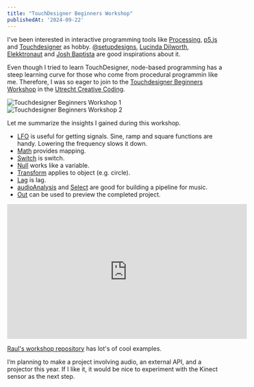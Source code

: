 ```yaml
---
title: "TouchDesigner Beginners Workshop"
publishedAt: '2024-09-22'
---
```


I've been interested in interactive programming tools like [Processing](https://processing.org/), [p5.js](https://p5js.org/) and [Touchdesigner](https://derivative.ca/showcase) as hobby. [@setupdesigns](https://instagram.com/setupdesigns), [Lucinda Dilworth](https://instagram.com/dil.worth), [Elekktronaut](https://instagram.com/elekktronaut) and [Josh Baptista](https://instagram.com/joshbaptista_) are good inspirations about it.

Even though I tried to learn TouchDesigner, node-based programming has a steep learning curve for those who come from procedural programmin like me. Therefore, I was so eager to join to the [Touchdesigner Beginners Workshop](https://creativecodingutrecht.nl/en/archive/td-beginners) in the [Utrecht Creative Coding](https://creativecodingutrecht.nl/en).

![Touchdesigner Beginners Workshop 1](/images/posts/touchdesigner-beginners-workshop/touchdesigner-workshop-1.jpg "Touchdesigner Beginners Workshop 1")
![Touchdesigner Beginners Workshop 2](/images/posts/touchdesigner-beginners-workshop/touchdesigner-workshop-2.jpg "Touchdesigner Beginners Workshop 2")

Let me summarize the insights I gained during this workshop.

- [LFO](https://docs.derivative.ca/LFO_CHOP) is useful for getting signals. Sine, ramp and square functions are handy. Lowering the frequency slows it down.
- [Math](https://docs.derivative.ca/Math_CHOP) provides mapping.
- [Switch](https://docs.derivative.ca/Switch_TOP) is switch.
- [Null](https://docs.derivative.ca/Null_CHOP) works like a variable.
- [Transform](https://docs.derivative.ca/Transform_TOP) applies to object (e.g. circle).
- [Lag](https://derivative.ca/UserGuide/Lag_CHOP) is lag.
- [audioAnalysis](https://derivative.ca/UserGuide/Palette%3AaudioAnalysis) and [Select](https://docs.derivative.ca/Select_CHOP) are good for building a pipeline for music.
- [Out](https://docs.derivative.ca/Out_CHOPs) can be used to preview the completed project.

<iframe width="560" height="315" src="https://www.youtube.com/embed/mEWpBxeNj6g?si=LT4aNu_4wEeXibNt" title="YouTube video player" frameborder="0" allow="accelerometer; autoplay; clipboard-write; encrypted-media; gyroscope; picture-in-picture; web-share" referrerpolicy="strict-origin-when-cross-origin" allowfullscreen></iframe>

[Raul's workshop repository](https://github.com/Rauleal/TouchDesigner_Bauhaus_workshop) has lot's of cool examples.

I’m planning to make a project involving audio, an external API, and a projector this year. If I like it, it would be nice to experiment with the Kinect sensor as the next step.